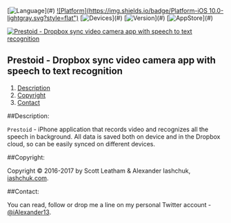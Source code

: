 [![Language](https://img.shields.io/badge/Swift-3.0-orange.svg?style=flat")](#)
[![Platform](https://img.shields.io/badge/Platform-iOS 10.0-lightgray.svg?style=flat")](#)
[![Devices](https://img.shields.io/badge/Devices-iPhone-DAA522.svg?style=flat")](#)
[![Version](https://img.shields.io/badge/App%20version-1.3%20in%20development-red.svg?style=flat")](#)
[![AppStore](https://img.shields.io/badge/App%20Store-No-red.svg?style=flat")](#)

[![Prestoid - Dropbox sync video camera app with speech to text recognition](https://raw.githubusercontent.com/iAlexander/Prestoid/master/Header.jpg)](https://ialexander.me/2gCl2op)

## Prestoid - Dropbox sync video camera app with speech to text recognition
1. [Description](#description)
2. [Copyright](#copyright)
3. [Contact](#contact)

##<a name="description">Description:</a>

```Prestoid``` - iPhone application that records video and recognizes all the speech in background. All data is saved both on device and in the Dropbox cloud, so can be easily synced on different devices.

##<a name="copyright">Copyright:</a>

Copyright © 2016-2017 by Scott Leatham & Alexander Iashchuk, <a href="https://iashchuk.com">iashchuk.com</a>.

##<a name="contact">Contact:</a>

You can read, follow or drop me a line on my personal Twitter account - [@iAlexander13](https://twitter.com/iAlexander13).

